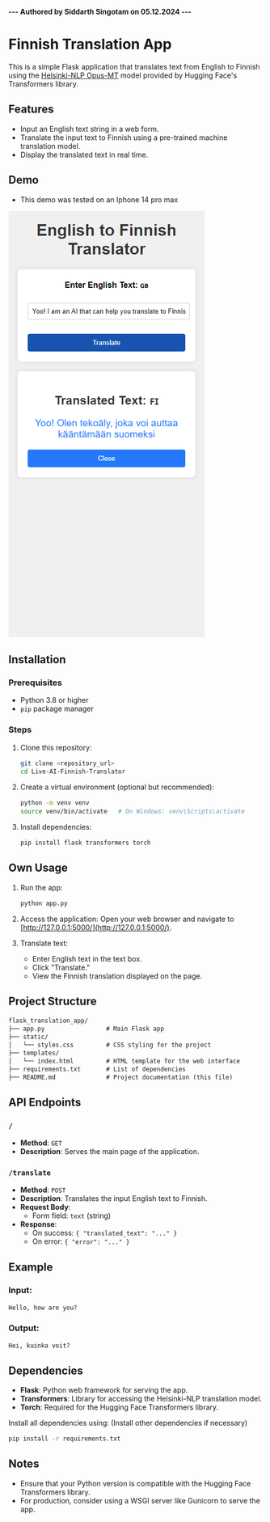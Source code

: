 **--- Authored by Siddarth Singotam on 05.12.2024 ---**

# Finnish Translation App

This is a simple Flask application that translates text from English to Finnish using the [Helsinki-NLP Opus-MT](https://huggingface.co/Helsinki-NLP/opus-mt-en-fi) model provided by Hugging Face's Transformers library.

## Features
- Input an English text string in a web form.
- Translate the input text to Finnish using a pre-trained machine translation model.
- Display the translated text in real time.

## Demo
- This demo was tested on an Iphone 14 pro max

![plot](./images/img1.png)

## Installation

### Prerequisites
- Python 3.8 or higher
- `pip` package manager

### Steps
1. Clone this repository:
   ```bash
   git clone <repository_url>
   cd Live-AI-Finnish-Translator
   ```

2. Create a virtual environment (optional but recommended):
   ```bash
   python -m venv venv
   source venv/bin/activate   # On Windows: venv\Scripts\activate
   ```

3. Install dependencies:
   ```bash
   pip install flask transformers torch
   ```

## Own Usage
1. Run the app:
   ```bash
   python app.py
   ```

2. Access the application:
   Open your web browser and navigate to [http://127.0.0.1:5000/](http://127.0.0.1:5000/).

3. Translate text:
   - Enter English text in the text box.
   - Click "Translate."
   - View the Finnish translation displayed on the page.

## Project Structure
```
flask_translation_app/
├── app.py                 # Main Flask app
├── static/
│   └── styles.css         # CSS styling for the project
├── templates/
│   └── index.html         # HTML template for the web interface
├── requirements.txt       # List of dependencies
├── README.md              # Project documentation (this file)
```

## API Endpoints

### `/`
- **Method**: `GET`
- **Description**: Serves the main page of the application.

### `/translate`
- **Method**: `POST`
- **Description**: Translates the input English text to Finnish.
- **Request Body**: 
  - Form field: `text` (string)
- **Response**:
  - On success: `{ "translated_text": "..." }`
  - On error: `{ "error": "..." }`

## Example
### Input:
```
Hello, how are you?
```

### Output:
```
Hei, kuinka voit?
```

## Dependencies
- **Flask**: Python web framework for serving the app.
- **Transformers**: Library for accessing the Helsinki-NLP translation model.
- **Torch**: Required for the Hugging Face Transformers library.

Install all dependencies using: (Install other dependencies if necessary)
```bash
pip install -r requirements.txt
```

## Notes
- Ensure that your Python version is compatible with the Hugging Face Transformers library.
- For production, consider using a WSGI server like Gunicorn to serve the app.

